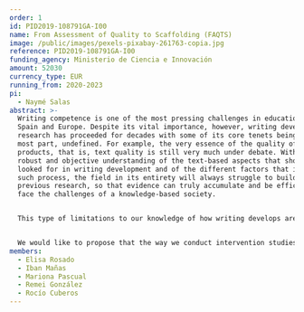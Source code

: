 ```yaml
---
order: 1
id: PID2019-108791GA-I00
name: From Assessment of Quality to Scaffolding (FAQTS)
image: /public/images/pexels-pixabay-261763-copia.jpg
reference: PID2019-108791GA-I00
funding_agency: Ministerio de Ciencia e Innovación
amount: 52030
currency_type: EUR
running_from: 2020-2023
pi:
  - Naymé Salas
abstract: >-
  Writing competence is one of the most pressing challenges in education in
  Spain and Europe. Despite its vital importance, however, writing development
  research has proceeded for decades with some of its core tenets being, for the
  most part, undefined. For example, the very essence of the quality of written
  products, that is, text quality is still very much under debate. Without a
  robust and objective understanding of the text-based aspects that should be
  looked for in writing development and of the different factors that impinge on
  such process, the field in its entirety will always struggle to build on
  previous research, so that evidence can truly accumulate and be efficient to
  face the challenges of a knowledge-based society.


  This type of limitations to our knowledge of how writing develops are partly responsible for the difficulties that have been identified with the teaching of writing at school. According to some studies, teachers are either not in close contact with relevant research findings about written language teaching, or these findings are not being disseminated properly. We would like to argue that there is a third possibility: that relevant research findings are not produced in a way that is useful for practitioners to derive everyday pedagogical decisions.


  We would like to propose that the way we conduct intervention studies and the subsequent meta-analytic studies do not properly translate to educators everyday concerns. We should be factoring in as many nuances to the effectiveness of an intervention, which would help or refuting) the effectiveness of a teaching method, to providing detailed information about its suitability, attending to common teacher concerns and realities. In other words, we aim to not just establish what works, but when and for whom, incorporating as many details as possible. In this project, we aim to provide a strong empirically-based approach to the assessment of writing across educational levels, by resorting to the large corpora that members of the research team have collected over several projects, as well as with the texts that will be collected in the context of the present project. This assessment goal will be complemented by a series of quasi-experimental interventions in primary schools. The main aim of these interventions will be to evaluate their effectiveness in a way that resonates with teachers and practitioners. In this sense, the project intends to explore a methodological approach that will serve to answer common, everyday questions that teachers might be making themselves with regards to the teaching of writing. Our project will make a substantial contribution to the field of text quality teaching and research by offering a thorough developmental account of a host of text characteristics in relation to several other aspects of the texts and of their writers, as well a providing detailed, evidence-based orientations for the teaching of writing at school.
members:
  - Elisa Rosado
  - Iban Mañas
  - Mariona Pascual
  - Remei González
  - Rocío Cuberos
---
```

